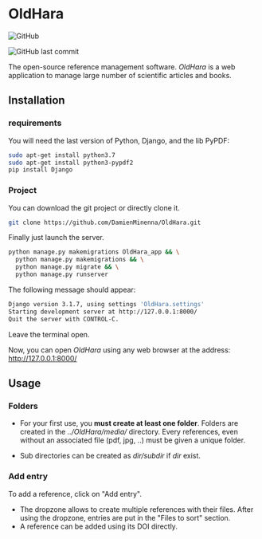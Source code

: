 # OldHara

![GitHub](https://img.shields.io/github/license/DamienMinenna/OldHara?style=flat-square)

![GitHub last commit](https://img.shields.io/github/last-commit/DamienMinenna/OldHara?style=flat-square)

The open-source reference management software.
*OldHara* is a web application to manage large number of scientific articles and books.



## Installation

### requirements

You will need the last version of Python, Django, and the lib PyPDF: 

```bash
sudo apt-get install python3.7
sudo apt-get install python3-pypdf2
pip install Django
```
<!--or // TODO
```bash
python -m pip install -r requirements.txt
```-->

### Project
You can download the git project or directly clone it.

```bash
git clone https://github.com/DamienMinenna/OldHara.git
```

Finally just launch the server.

```bash
python manage.py makemigrations OldHara_app && \
  python manage.py makemigrations && \
  python manage.py migrate && \
  python manage.py runserver
```

The following message should appear:

```bash
Django version 3.1.7, using settings 'OldHara.settings'
Starting development server at http://127.0.0.1:8000/
Quit the server with CONTROL-C.
```
Leave the terminal open.

Now, you can open *OldHara* using any web browser at the address: http://127.0.0.1:8000/



## Usage

### Folders

* For your first use, you **must create at least one folder**. Folders are created in the *../OldHara/media/* directory. Every references, even without an associated file (pdf, jpg, ..) must be given a unique folder. 

* Sub directories can be created as *dir/subdir* if *dir* exist.


### Add entry

To add a reference, click on "Add entry". 

* The dropzone allows to create multiple references with their files. After using the dropzone, entries are put in the "Files to sort" section.
* A reference can be added using its DOI directly.

